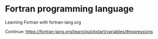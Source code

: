 # Fortran programming language

Learning Fortran with fortran-lang.org

Continue: https://fortran-lang.org/learn/quickstart/variables/#expressions
